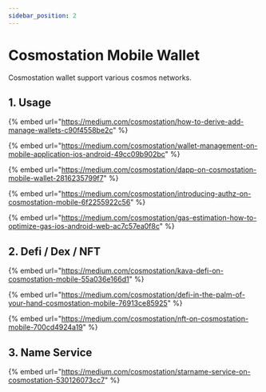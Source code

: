 ```yaml
---
sidebar_position: 2
---
```


# Cosmostation Mobile Wallet

Cosmostation wallet support various cosmos networks.





## 1. Usage

{% embed url="https://medium.com/cosmostation/how-to-derive-add-manage-wallets-c90f4558be2c" %}

{% embed url="https://medium.com/cosmostation/wallet-management-on-mobile-application-ios-android-49cc09b902bc" %}

{% embed url="https://medium.com/cosmostation/dapp-on-cosmostation-mobile-wallet-2816235799f7" %}

{% embed url="https://medium.com/cosmostation/introducing-authz-on-cosmostation-mobile-6f2255922c56" %}

{% embed url="https://medium.com/cosmostation/gas-estimation-how-to-optimize-gas-ios-android-web-ac7c57ea0f8c" %}



## 2. Defi / Dex / NFT&#x20;

{% embed url="https://medium.com/cosmostation/kava-defi-on-cosmostation-mobile-55a036e166d1" %}

{% embed url="https://medium.com/cosmostation/defi-in-the-palm-of-your-hand-cosmostation-mobile-76913ce85925" %}

{% embed url="https://medium.com/cosmostation/nft-on-cosmostation-mobile-700cd4924a19" %}





## 3. Name Service

{% embed url="https://medium.com/cosmostation/starname-service-on-cosmostation-530126073cc7" %}



